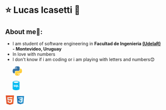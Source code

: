 <h1>⭐ Lucas Icasetti 💫</h1>
<h2>About me🙌:</h2>
<ul>
  <li>I am student of software engineering in <strong>Facultad de Ingenieria <a href="https://udelar.edu.uy/portal/">(UdelaR)</a> - Montevideo, Uruguay</strong></li>
  <li>In love with numbers
  <li>I don't know if i am coding or i am playing with letters and numbers😊</li>
</ul>


<ul><img src="/python.svg" style="weight:30px;height:30px"><p> </p><img src="/sql.png" style="weight:30px;height:30px"></ul>
<img src="/html5.svg" style="weight:30px;height:30px">
<img src="/file-type-css.svg" style="weight:30px;height:30px"></ul>
